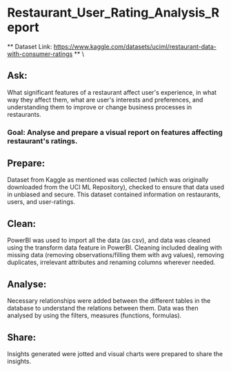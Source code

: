 # Restaurant_User_Rating_Analysis_Report
** Dataset Link: https://www.kaggle.com/datasets/uciml/restaurant-data-with-consumer-ratings ** \
## Ask:
What significant features of a restaurant affect user's experience, in what way they affect them, what are
user's interests and preferences, and understanding them to improve or change business processes 
in restaurants.
### Goal: Analyse and prepare a visual report on features affecting restaurant's ratings.

## Prepare:
Dataset from Kaggle as mentioned was collected (which was originally downloaded from the UCI ML Repository),
checked to ensure that data used in unbiased and secure. This dataset contained information on restaurants,
users, and user-ratings.

## Clean:
PowerBI was used to import all the data (as csv), and data was cleaned using the transform data feature in
PowerBI. Cleaning included dealing with missing data (removing observations/filling  them with avg values),
removing duplicates, irrelevant attributes and renaming columns wherever needed.

## Analyse:
Necessary relationships were added between the different tables in the database to understand the relations
between them. Data was then analysed by using the filters, measures (functions, formulas).

## Share:
Insights generated were jotted and visual charts were prepared to share the insights.
